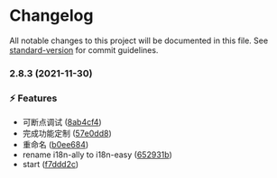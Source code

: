 # Changelog

All notable changes to this project will be documented in this file. See [standard-version](https://github.com/conventional-changelog/standard-version) for commit guidelines.

### 2.8.3 (2021-11-30)


### ⚡ Features

* 可断点调试 ([8ab4cf4](https://github.com/stephenykk/i18n-easy/commit/8ab4cf4311e5f0f5eedbb2e16e4d0c8565269cca))
* 完成功能定制 ([57e0dd8](https://github.com/stephenykk/i18n-easy/commit/57e0dd8ecc81e1919f465857e34bfa03d74a59b6))
* 重命名 ([b0ee684](https://github.com/stephenykk/i18n-easy/commit/b0ee684e071ed8b32b38fc9201816d7783b98de9))
* rename i18n-ally to i18n-easy ([652931b](https://github.com/stephenykk/i18n-easy/commit/652931be0f8c9a40eb31cff33c2135b9a8426b87))
* start ([f7ddd2c](https://github.com/stephenykk/i18n-easy/commit/f7ddd2c3a43d086f9a3372aedd24223aa8d81cc1))
